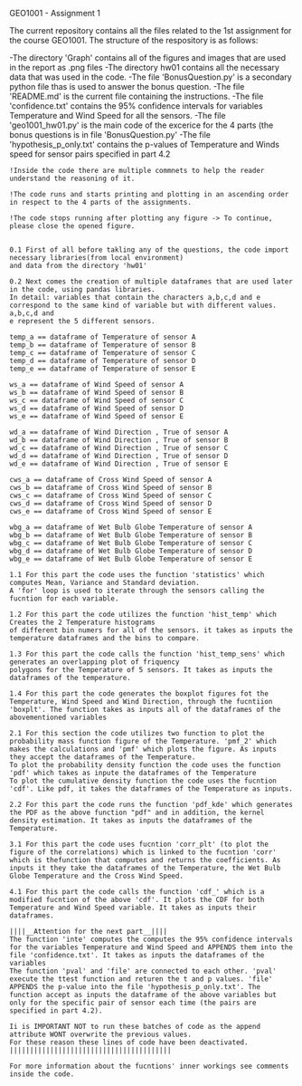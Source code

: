 GEO1001 - Assignment 1 

The current repository contains all the files related to the 1st assignment for the course GEO1001.
The structure of the respository is as follows:

-The directory 'Graph' contains all of the figures and images that are used in the report as .png files
-The directory hw01 contains all the necessary data that was used in the code. 
-The file 'BonusQuestion.py' is a secondary python file thas is used to answer the bonus question.
-The file 'README.md' is the current file containing the instructions.
-The file 'confidence.txt' contains the 95% confidence intervals for variables Temperature and Wind Speed for all the sensors.
-The file 'geo1001_hw01.py' is the main code of the excerice for the 4 parts (the bonus questions is in file 'BonusQuestion.py'
-The file 'hypothesis_p_only.txt' contains the p-values of Temperature and Winds speed for sensor pairs specified in part 4.2


~~~~~~~~~~~ Explaining the main code 'geo1001_hw01.py'~~~~~~~~~~~~~~~~~~~~~~~~~~~~~~~~~~~~~~~~~~~~~~~~~~~~~~~~~~~~~~~~~~~~
!Inside the code there are multiple commnets to help the reader understand the reasoning of it.

!The code runs and starts printing and plotting in an ascending order in respect to the 4 parts of the assignments.

!The code stops running after plotting any figure -> To continue, please close the opened figure.


0.1 First of all before takling any of the questions, the code import necessary libraries(from local environment)
and data from the directory 'hw01'

0.2 Next comes the creation of multiple dataframes that are used later in the code, using pandas libraries.
In detail: variables that contain the characters a,b,c,d and e correspond to the same kind of variable but with different values. a,b,c,d and
e represent the 5 different sensors.

temp_a == dataframe of Temperature of sensor A
temp_b == dataframe of Temperature of sensor B
temp_c == dataframe of Temperature of sensor C
temp_d == dataframe of Temperature of sensor D
temp_e == dataframe of Temperature of sensor E

ws_a == dataframe of Wind Speed of sensor A
ws_b == dataframe of Wind Speed of sensor B
ws_c == dataframe of Wind Speed of sensor C
ws_d == dataframe of Wind Speed of sensor D
ws_e == dataframe of Wind Speed of sensor E

wd_a == dataframe of Wind Direction , True of sensor A
wd_b == dataframe of Wind Direction , True of sensor B
wd_c == dataframe of Wind Direction , True of sensor C
wd_d == dataframe of Wind Direction , True of sensor D
wd_e == dataframe of Wind Direction , True of sensor E

cws_a == dataframe of Cross Wind Speed of sensor A
cws_b == dataframe of Cross Wind Speed of sensor B
cws_c == dataframe of Cross Wind Speed of sensor C
cws_d == dataframe of Cross Wind Speed of sensor D
cws_e == dataframe of Cross Wind Speed of sensor E

wbg_a == dataframe of Wet Bulb Globe Temperature of sensor A
wbg_b == dataframe of Wet Bulb Globe Temperature of sensor B
wbg_c == dataframe of Wet Bulb Globe Temperature of sensor C
wbg_d == dataframe of Wet Bulb Globe Temperature of sensor D
wbg_e == dataframe of Wet Bulb Globe Temperature of sensor E

1.1 For this part the code uses the function 'statistics' which computes Mean, Variance and Standard deviation.
A 'for' loop is used to iterate through the sensors calling the fucntion for each variable.

1.2 For this part the code utilizes the function 'hist_temp' which Creates the 2 Temperature histograms 
of different bin numers for all of the sensors. it takes as inputs the temperature dataframes and the bins to compare.

1.3 For this part the code calls the function 'hist_temp_sens' which generates an overlapping plot of friquency 
polygons for the Temperature of 5 sensors. It takes as inputs the dataframes of the temperature. 

1.4 For this part the code generates the boxplot figures fot the Temperature, Wind Speed and Wind Direction, through the fucntiion
'boxplt'. The function takes as inputs all of the dataframes of the abovementioned variables

2.1 For this section the code utilizes two function to plot the probability mass function figure of the Temperature. 'pmf_2' which makes the calculations and 'pmf' which plots the figure. As inputs they accept the dataframes of the Temperature.
To plot the probability density function the code uses the function 'pdf' which takes as inpute the dataframes of the Temperature
To plot the cumulative density function the code uses the fucntion 'cdf'. Like pdf, it takes the dataframes of the Temperature as inputs.

2.2 For this part the code runs the function 'pdf_kde' which generates the PDF as the above function "pdf" and in addition, the kernel density estimation. It takes as inputs the dataframes of the Temperature.

3.1 For this part the code uses fucntion 'corr_plt' (to plot the figure of the correlations) which is linked to the fucntion 'corr' which is thefunction that computes and returns the coefficients. As inputs it they take the dataframes of the Temperature, the Wet Bulb Globe Temperature and the Cross Wind Speed.

4.1 For this part the code calls the function 'cdf_' which is a modified fucntion of the above 'cdf'. It plots the CDF for both Temperature and Wind Speed variable. It takes as inputs their dataframes.

||||__Attention for the next part__||||
The function 'inte' computes the computes the 95% confidence intervals for the variables Temperature and Wind Speed and APPENDS them into the file 'confidence.txt'. It takes as inputs the dataframes of the variables
The function 'pval' and 'file' are connected to each other. 'pval' execute the ttest function and returen the t and p values. 'file' APPENDS the p-value into the file 'hypothesis_p_only.txt'. The function accept as inputs the dataframe of the above variables but only for the specific pair of sensor each time (the pairs are specified in part 4.2).

Ii is IMPORTANT NOT to run these batches of code as the append attribute WONT overwrite the previous values.
For these reason these lines of code have been deactivated.
||||||||||||||||||||||||||||||||||||||||

For more information about the fucntions' inner workings see comments inside the code.
  
